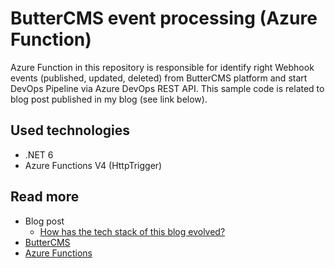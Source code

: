 # ButterCMS event processing (Azure Function)

Azure Function in this repository is responsible for identify right Webhook events (published, updated, deleted) from ButterCMS platform and start DevOps Pipeline via Azure DevOps REST API. This sample code is related to blog post published in my blog (see link below).

## Used technologies
- .NET 6
- Azure Functions V4 (HttpTrigger)

## Read more
- Blog post
  - [How has the tech stack of this blog evolved?](https://www.kallemarjokorpi.fi/blog/tech-stack-of-the-blog.html)
- [ButterCMS](https://buttercms.com)
- [Azure Functions](https://learn.microsoft.com/en-us/azure/azure-functions)
